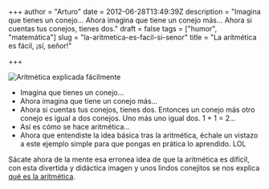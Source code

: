 +++
author = "Arturo"
date = 2012-06-28T13:49:39Z
description = "Imagina que tienes un conejo... Ahora imagina que tiene un conejo más... Ahora si cuentas tus conejos, tienes dos."
draft = false
tags = ["humor", "matemática"]
slug = "la-aritmetica-es-facil-si-senor"
title = "La aritmética es fácil, ¡sí, señor!"

+++

![Aritmética explicada fácilmente](/content/images/2012/06/aritmetica-facil-489x1024.png "Aritmética fácil")

* Imagina que tienes un conejo...
* Ahora imagina que tiene un conejo más...
* Ahora si cuentas tus conejos, tienes dos. Entonces un conejo más otro conejo es igual a dos conejos. Uno más uno igual dos. 1 + 1 = 2...
* Así es cómo se hace aritmética...
* Ahora que entendiste la idea básica tras la aritmética, échale un vistazo a este ejemplo simple para que pongas en prática lo aprendido. LOL

Sácate ahora de la mente esa erronea idea de que la aritmética es difícil, con esta divertida y didáctica imagen y unos lindos conejitos se nos explica [qué es la aritmética](https://abstrusegoose.com/474).
